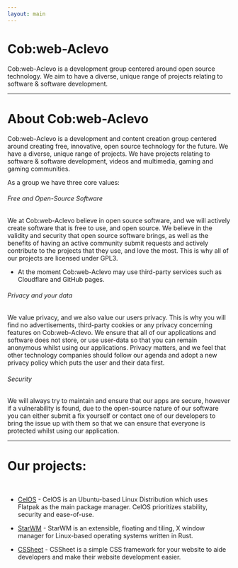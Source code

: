 ```yaml
---
layout: main
---
```


# Cob:web-Aclevo

<div class="title-text">

Cob:web-Aclevo is a development group centered around open source technology. We aim to have a diverse, unique range of projects relating to software & software development. 

</div>

<hr />

# About Cob:web-Aclevo

Cob:web-Aclevo is a development and content creation group centered around creating free, innovative, open source technology for the future. We have a diverse, unique range of projects. We have projects relating to software & software development, videos and multimedia, gaming and gaming communities.

As a group we have three core values: 

###### Free and Open-Source Software

We at Cob:web-Aclevo believe in open source software, and we will actively create software that is free to use, and open source. We believe in the validity and security that open source software brings, as well as the benefits of having an active community submit requests and actively contribute to the projects that they use, and love the most. This is why all of our projects are licensed under GPL3.

- At the moment Cob:web-Aclevo may use third-party services such as Cloudflare and GitHub pages. 

###### Privacy and your data

We value privacy, and we also value our users privacy. This is why you will find no advertisements, third-party cookies or any privacy concerning features on Cob:web-Aclevo. We ensure that all of our applications and software does not store, or use user-data so that you can remain anonymous whilst using our applications. Privacy matters, and we feel that other technology companies should follow our agenda and adopt a new privacy policy which puts the user and their data first. 

###### Security

We will always try to maintain and ensure that our apps are secure, however if a vulnerability is found, due to the open-source nature of our software you can either submit a fix yourself or contact one of our developers to bring the issue up with them so that we can ensure that everyone is protected whilst using our application.

<hr />

<div id="projects">

# Our projects:

<br>

- [CelOS](https://celos.cobweb-aclevo.org) - CelOS is an Ubuntu-based Linux Distribution which uses Flatpak as the main package manager. CelOS prioritizes stability, security and ease-of-use.

- [StarWM](https://github.com/StarWM) - StarWM is an extensible, floating and tiling, X window manager for Linux-based operating systems written in Rust.

- [CSSheet](https://github.com/cobweb-aclevo/cssheet) -  CSSheet is a simple CSS framework for your website to aide developers and make their website development easier.